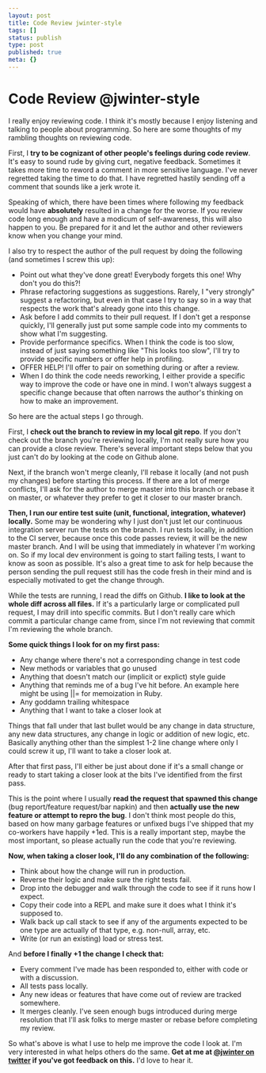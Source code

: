 ```yaml
---
layout: post
title: Code Review jwinter-style
tags: []
status: publish
type: post
published: true
meta: {}
---
```


# Code Review @jwinter-style

I really enjoy reviewing code. I think it's mostly because I enjoy listening  and talking to people about programming. So here are some thoughts of my rambling thoughts on reviewing code.

First, I **try to be cognizant of other people's feelings during code review**. It's easy to sound rude by giving curt, negative feedback. Sometimes it takes more time to reword a comment in more sensitive language. I've never regretted taking the time to do that. I have regretted hastily sending off a comment that sounds like a jerk wrote it.

Speaking of which, there have been times where following my feedback would have **absolutely** resulted in a change for the worse. If you review code long enough and have a modicum of self-awareness, this will also happen to you. Be prepared for it and let the author and other reviewers know when you change your mind.

I also try to respect the author of the pull request by doing the following (and sometimes I screw this up):
* Point out what they've done great! Everybody forgets this one! Why don't you do this?!
* Phrase refactoring suggestions as suggestions. Rarely, I "very strongly" suggest a refactoring, but even in that case I try to say so in a way that respects the work that's already gone into this change.
* Ask before I add commits to their pull request. If I don't get a response quickly, I'll generally just put some sample code into my comments to show what I'm suggesting.
* Provide performance specifics. When I think the code is too slow, instead of just saying something like "This looks too slow", I'll try to provide specific numbers or offer help in profiling.
* OFFER HELP! I'll offer to pair on something during or after a review.
* When I do think the code needs reworking, I either provide a specific way to improve the code or have one in mind. I won't always suggest a specific change because that often narrows the author's thinking on how to make an improvement.

So here are the actual steps I go through.

First, I **check out the branch to review in my local git repo**. If you don't check out the branch you're reviewing locally, I'm not really sure how you can provide a close review. There's several important steps below that you just can't do by looking at the code on Github alone.

Next, if the branch won't merge cleanly, I'll rebase it locally (and not push my changes) before starting this process. If there are a lot of merge conflicts, I'll ask for the author to merge master into this branch or rebase it on master, or whatever they prefer to get it closer to our master branch.

**Then, I run our entire test suite (unit, functional, integration, whatever) locally.** Some may be wondering why I just don't just let our continuous integration server run the tests on the branch. I run tests locally, in addition to the CI server, because once this code passes review, it will be the new master branch. And I will be using that immediately in whatever I'm working on. So if my local dev environment is going to start failing tests, I want to know as soon as possible. It's also a great time to ask for help because the person sending the pull request still has the code fresh in their mind and is especially motivated to get the change through.

While the tests are running, I read the diffs on Github. **I like to look at the whole diff across all files.** If it's a particularly large or complicated pull request, I may drill into specific commits. But I don't really care which commit a particular change came from, since I'm not reviewing that commit I'm reviewing the whole branch. 

**Some quick things I look for on my first pass:**
* Any change where there's not a corresponding change in test code
* New methods or variables that go unused
* Anything that doesn't match our (implicit or explict) style guide
* Anything that reminds me of a bug I've hit before. An example here might be using ||= for memoization in Ruby.
* Any goddamn trailing whitespace
* Anything that I want to take a closer look at

Things that fall under that last bullet would be any change in data structure, any new data structures, any change in logic or addition of new logic, etc. Basically anything other than the simplest 1-2 line change where only I could screw it up, I'll want to take a closer look at.

After that first pass, I'll either be just about done if it's a small change or ready to start taking a closer look at the bits I've identified from the first pass. 

This is the point where I usually **read the request that spawned this change** (bug report/feature request/bar napkin) and then **actually use the new feature or attempt to repro the bug**. I don't think most people do this, based on how many garbage features or unfixed bugs I've shipped that my co-workers have happily +1ed. This is a really important step, maybe the most important, so please actually run the code that you're reviewing.

**Now, when taking a closer look, I'll do any combination of the following:**
* Think about how the change will run in production.
* Reverse their logic and make sure the right tests fail.
* Drop into the debugger and walk through the code to see if it runs how I expect.
* Copy their code into a REPL and make sure it does what I think it's supposed to.
* Walk back up call stack to see if any of the arguments expected to be one type are actually of that type, e.g. non-null, array, etc.
* Write (or run an existing) load or stress test.


And **before I finally +1 the change I check that:**
* Every comment I've made has been responded to, either with code or with a discussion.
* All tests pass locally.
* Any new ideas or features that have come out of review are tracked somewhere.
* It merges cleanly. I've seen enough bugs introduced during merge resolution that I'll ask folks to merge master or rebase before completing my review.

So what's above is what I use to help me improve the code I look at. I'm very interested in what helps others do the same. **Get at me at [@jwinter on twitter](https://twitter.com/jwinter) if you've got feedback on this.** I'd love to hear it.
